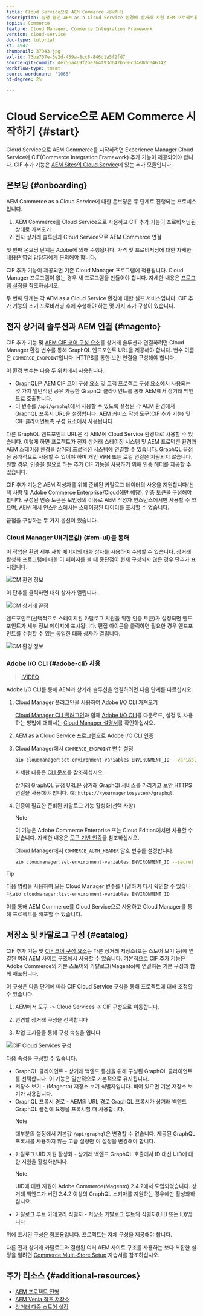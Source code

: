 ```yaml
---
title: Cloud Service으로 AEM Commerce 시작하기
description: 실행 중인 AEM as a Cloud Service 환경에 상거래 지원 AEM 프로젝트를 배포하는 방법을 알아봅니다. Adobe Cloud Manager 및 CI/CD 파이프라인의 기능을 사용하여 Venia 참조 저장소를 실행 환경에 구축할 수 있습니다.
topics: Commerce
feature: Cloud Manager, Commerce Integration Framework
version: cloud-service
doc-type: tutorial
kt: 4947
thumbnail: 37843.jpg
exl-id: 73ba707e-5e2d-459a-8cc8-846d1a5f2fd7
source-git-commit: de756a469f2be7b4f93d647b500cd4e8dc046342
workflow-type: tm+mt
source-wordcount: '1065'
ht-degree: 2%

---
```


# Cloud Service으로 AEM Commerce 시작하기 {#start}

Cloud Service으로 AEM Commerce를 시작하려면 Experience Manager Cloud Service에 CIF(Commerce Integration Framework) 추가 기능이 제공되어야 합니다. CIF 추가 기능은 [AEM Sites의 Cloud Service](https://experienceleague.adobe.com/docs/experience-manager-cloud-service/sites/home.html)에 있는 추가 모듈입니다.

## 온보딩 {#onboarding}

AEM Commerce as a Cloud Service에 대한 온보딩은 두 단계로 진행되는 프로세스입니다.

1. AEM Commerce를 Cloud Service으로 사용하고 CIF 추가 기능이 프로비저닝된 상태로 가져오기
2. 전자 상거래 솔루션과 Cloud Service으로 AEM Commerce 연결

첫 번째 온보딩 단계는 Adobe에 의해 수행됩니다. 가격 및 프로비저닝에 대한 자세한 내용은 영업 담당자에게 문의해야 합니다.

CIF 추가 기능이 제공되면 기존 Cloud Manager 프로그램에 적용됩니다. Cloud Manager 프로그램이 없는 경우 새 프로그램을 만들어야 합니다. 자세한 내용은 [프로그램 설정](https://experienceleague.adobe.com/docs/experience-manager-cloud-manager/using/getting-started/setting-up-program.html)을 참조하십시오.

두 번째 단계는 각 AEM as a Cloud Service 환경에 대한 셀프 서비스입니다. CIF 추가 기능의 초기 프로비저닝 후에 수행해야 하는 몇 가지 추가 구성이 있습니다.

## 전자 상거래 솔루션과 AEM 연결 {#magento}

CIF 추가 기능 및 [AEM CIF 코어 구성 요소](https://github.com/adobe/aem-core-cif-components)를 상거래 솔루션과 연결하려면 Cloud Manager 환경 변수를 통해 GraphQL 엔드포인트 URL을 제공해야 합니다. 변수 이름은 `COMMERCE_ENDPOINT`입니다. HTTPS를 통한 보안 연결을 구성해야 합니다.

이 환경 변수는 다음 두 위치에서 사용됩니다.

- GraphQL은 AEM CIF 코어 구성 요소 및 고객 프로젝트 구성 요소에서 사용되는 몇 가지 일반적인 공유 가능한 GraphQl 클라이언트를 통해 AEM에서 상거래 백엔드로 호출합니다.
- 이 변수를 `/api/graphql`에서 사용할 수 있도록 설정된 각 AEM 환경에서 GraphQL 프록시 URL을 설정합니다. AEM 커머스 작성 도구(CIF 추가 기능) 및 CIF 클라이언트측 구성 요소에서 사용됩니다.

다른 GraphQL 엔드포인트 URL은 각 AEM에 Cloud Service 환경으로 사용할 수 있습니다. 이렇게 하면 프로젝트가 전자 상거래 스테이징 시스템 및 AEM 프로덕션 환경과 AEM 스테이징 환경을 상거래 프로덕션 시스템에 연결할 수 있습니다. GraphQL 끝점은 공개적으로 사용할 수 있어야 하며 개인 VPN 또는 로컬 연결은 지원되지 않습니다. 원할 경우, 인증을 필요로 하는 추가 CIF 기능을 사용하기 위해 인증 헤더를 제공할 수 있습니다.

CIF 추가 기능은 AEM 작성자를 위해 준비된 카탈로그 데이터의 사용을 지원합니다(선택 사항 및 Adobe Commerce Enterprise/Cloud에만 해당). 인증 토큰을 구성해야 합니다. 구성된 인증 토큰은 보안상의 이유로 AEM 작성자 인스턴스에서만 사용할 수 있으며, AEM 게시 인스턴스에서는 스테이징된 데이터를 표시할 수 없습니다.

끝점을 구성하는 두 가지 옵션이 있습니다.

### Cloud Manager UI(기본값) {#cm-ui}를 통해

이 작업은 환경 세부 사항 페이지의 대화 상자를 사용하여 수행할 수 있습니다. 상거래 활성화 프로그램에 대한 이 페이지를 볼 때 종단점이 현재 구성되지 않은 경우 단추가 표시됩니다.

![CM 환경 정보](/help/commerce-cloud/assets/commerce-cmui.png)

이 단추를 클릭하면 대화 상자가 열립니다.

![CM 상거래 끝점](/help/commerce-cloud/assets/commerce-cm-endpoint.png)

엔드포인트(선택적으로 스테이지된 카탈로그 지원을 위한 인증 토큰)가 설정되면 엔드포인트가 세부 정보 페이지에 표시됩니다. 편집 아이콘을 클릭하면 필요한 경우 엔드포인트를 수정할 수 있는 동일한 대화 상자가 열립니다.

![CM 환경 정보](/help/commerce-cloud/assets/commerce-cmui-done.png)

### Adobe I/O CLI {#adobe-cli} 사용

>[!VIDEO](https://video.tv.adobe.com/v/37843?quality=12&learn=on)

Adobe I/O CLI를 통해 AEM과 상거래 솔루션을 연결하려면 다음 단계를 따르십시오.

1. Cloud Manager 플러그인을 사용하여 Adobe I/O CLI 가져오기

   [Cloud Manager CLI 플러그인](https://github.com/adobe/aio-cli-plugin-cloudmanager)과 함께 [Adobe I/O CLI](https://github.com/adobe/aio-cli)를 다운로드, 설정 및 사용하는 방법에 대해서는 [Cloud Manager 설명서](https://experienceleague.adobe.com/docs/experience-manager-cloud-manager/using/introduction-to-cloud-manager.html?lang=ko-KR)를 확인하십시오.

2. AEM as a Cloud Service 프로그램으로 Adobe I/O CLI 인증

3. Cloud Manager에서 `COMMERCE_ENDPOINT` 변수 설정

   ```bash
   aio cloudmanager:set-environment-variables ENVIRONMENT_ID --variable COMMERCE_ENDPOINT "<Magento GraphQL endpoint URL>"
   ```

   자세한 내용은 [CLI 문서](https://github.com/adobe/aio-cli-plugin-cloudmanager#aio-cloudmanagerset-environment-variables-environmentid)를 참조하십시오.

   상거래 GraphQL 끝점 URL은 상거래 GraphQl 서비스를 가리키고 보안 HTTPS 연결을 사용해야 합니다. 예: `https://<yourmagentosystem>/graphql`.

4. 인증이 필요한 준비된 카탈로그 기능 활성화(선택 사항)

   >[!NOTE]
   >
   >이 기능은 Adobe Commerce Enterprise 또는 Cloud Edition에서만 사용할 수 있습니다. 자세한 내용은 [토큰 기반 인증](https://devdocs.magento.com/guides/v2.4/get-started/authentication/gs-authentication-token.html#integration-tokens)을 참조하십시오.

   Cloud Manager에서 `COMMERCE_AUTH_HEADER` 암호 변수를 설정합니다.

   ```bash
   aio cloudmanager:set-environment-variables ENVIRONMENT_ID --secret COMMERCE_AUTH_HEADER "Authorization: Bearer <Access Token>"
   ```

>[!TIP]
>
>다음 명령을 사용하여 모든 Cloud Manager 변수를 나열하여 다시 확인할 수 있습니다.`aio cloudmanager:list-environment-variables ENVIRONMENT_ID`

이를 통해 AEM Commerce를 Cloud Service으로 사용하고 Cloud Manager를 통해 프로젝트를 배포할 수 있습니다.

## 저장소 및 카탈로그 구성 {#catalog}

CIF 추가 기능 및 [CIF 코어 구성 요소](https://github.com/adobe/aem-core-cif-components)는 다른 상거래 저장소(또는 스토어 보기 등)에 연결된 여러 AEM 사이트 구조에서 사용할 수 있습니다. 기본적으로 CIF 추가 기능은 Adobe Commerce의 기본 스토어와 카탈로그(Magento)에 연결하는 기본 구성과 함께 배포됩니다.

이 구성은 다음 단계에 따라 CIF Cloud Service 구성을 통해 프로젝트에 대해 조정할 수 있습니다.

1. AEM에서 도구 -> Cloud Services -> CIF 구성으로 이동합니다.

2. 변경할 상거래 구성을 선택합니다

3. 작업 표시줄을 통해 구성 속성을 엽니다

![CIF Cloud Services 구성](/help/commerce-cloud/assets/cif-cloud-service-config.png)

다음 속성을 구성할 수 있습니다.

- GraphQL 클라이언트 - 상거래 백엔드 통신을 위해 구성된 GraphQL 클라이언트를 선택합니다. 이 기능은 일반적으로 기본적으로 유지됩니다.
- 저장소 보기 - (Magento) 저장소 보기 식별자입니다. 비어 있으면 기본 저장소 보기가 사용됩니다.
- GraphQL 프록시 경로 - AEM의 URL 경로 GraphQL 프록시가 상거래 백엔드 GraphQL 끝점에 요청을 프록시할 때 사용합니다.
   >[!NOTE]
   >
   > 대부분의 설정에서 기본값 `/api/graphql`은 변경할 수 없습니다. 제공된 GraphQL 프록시를 사용하지 않는 고급 설정만 이 설정을 변경해야 합니다.
- 카탈로그 UID 지원 활성화 - 상거래 백엔드 GraphQL 호출에서 ID 대신 UID에 대한 지원을 활성화합니다.
   >[!NOTE]
   >
   > UID에 대한 지원이 Adobe Commerce(Magento) 2.4.2에서 도입되었습니다. 상거래 백엔드가 버전 2.4.2 이상의 GraphQL 스키마를 지원하는 경우에만 활성화하십시오.
- 카탈로그 루트 카테고리 식별자 - 저장소 카탈로그 루트의 식별자(UID 또는 ID)입니다

위에 표시된 구성은 참조용입니다. 프로젝트는 자체 구성을 제공해야 합니다.

다른 전자 상거래 카탈로그와 결합된 여러 AEM 사이트 구조를 사용하는 보다 복잡한 설정을 알려면 [Commerce Multi-Store Setup](configuring/multi-store-setup.md) 자습서를 참조하십시오.

## 추가 리소스 {#additional-resources}

- [AEM 프로젝트 전형](https://github.com/adobe/aem-project-archetype)
- [AEM Venia 참조 저장소](https://github.com/adobe/aem-cif-guides-venia)
- [상거래 다중 스토어 설정](configuring/multi-store-setup.md)
